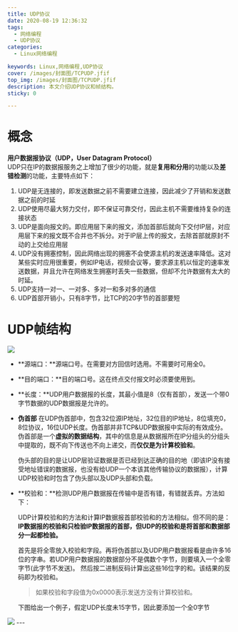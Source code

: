 ```yaml
---
title: UDP协议
date: 2020-08-19 12:36:32
tags:
  - 网络编程
  - UDP协议
categories:
  - Linux网络编程

keywords: Linux,网络编程,UDP协议
cover: /images/封面图/TCPUDP.jfif
top_img: /images/封面图/TCPUDP.jfif
description: 本文介绍UDP协议和帧结构。
sticky: 0

---
```


#  概念

**用户数据报协议（UDP，User Datagram Protocol）**   
UDP只在IP的数据报服务之上增加了很少的功能，就是**复用和分用**的功能以及**差错检测**的功能，主要特点如下：
1. UDP是无连接的，即发送数据之前不需要建立连接，因此减少了开销和发送数据之前的时延
2. UDP使用尽最大努力交付，即不保证可靠交付，因此主机不需要维持复杂的连接状态
3. UDP是面向报文的。即应用层下来的报文，添加首部后就向下交付IP层，对应用层下来的报文既不合并也不拆分。对于IP层上传的报文，去除首部就原封不动的上交给应用层
4. UDP没有拥塞控制，因此网络出现的拥塞不会使源主机的发送速率降低。这对某些实时应用很重要，例如IP电话，视频会议等，要求源主机以恒定的速率发送数据，并且允许在网络发生拥塞时丢失一些数据，但却不允许数据有太大的时延。
5. UDP支持一对一、一对多、多对一和多对多的通信
6. UDP首部开销小，只有8字节，比TCP的20字节的首部要短


# UDP帧结构

<img src="/images/报文格式/UDP.png" >

+ **源端口：**源端口号。在需要对方回信时选用。不需要时可用全0。
+ **目的端口：**目的端口号。这在终点交付报文时必须要使用到。
+ **长度：**UDP用户数据报的长度，其最小值是8（仅有首部），发送一个带0字节数据的UDP数据报是允许的。
+ **伪首部**
    在UDP伪首部中，包含32位源IP地址，32位目的IP地址，8位填充0，8位协议，16位UDP长度。伪首部并非TCP&UDP数据报中实际的有效成分。伪首部是一个**虚拟的数据结构**，其中的信息是从数据报所在IP分组头的分组头中提取的，既不向下传送也不向上递交，而**仅仅是为计算校验和**。

    伪头部的目的是让UDP层验证数据是否已经到达正确的目的地（即该IP没有接受地址错误的数据报，也没有给UDP一个本该其他传输协议的数据报），计算UDP校验和时包含了伪头部以及UDP头部和负载。
+ **校验和：**检测UDP用户数据报在传输中是否有错，有错就丢弃。方法如下：

    UDP计算校验和的方法和计算IP数据报首部校验和的方法相似。但不同的是：**IP数据报的校验和只检验IP数据报的首部，但UDP的校验和是将首部和数据部分一起都检验。**

    首先是将全零放入校验和字段。再将伪首部以及UDP用户数据报看是由许多16位的字串。若UDP用户数据报的数据部分不是偶数个字节，则要填入一个全零字节(此字节不发送)。 然后按二进制反码计算出这些16位字的和。该结果的反码即为校验和。 

    > 如果校验和字段值为0x0000表示发送方没有计算校验和。

    下图给出一个例子，假定UDP长度未15字节，因此要添加一个全0字节
<img src="/images/报文格式/UDP2.png" >
---